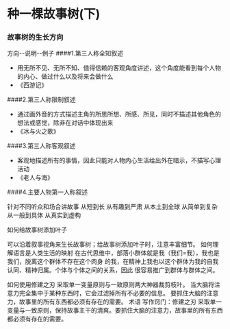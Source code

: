 # 种一棵故事树(下)
### 故事树的生长方向
方向--说明--例子
####1.第三人称全知叙述
- 用无所不见、无所不知、值得信赖的客观角度讲述，这个角度能看到每个人物的内心、做过什么以及将来会做什么
- 《西游记》

####2.第三人称限制叙述
- 通过画外音的方式描述主角的所思所想、所感、所见，同时不描述其他角色的想法或感觉，除非在对话中体现出来
- 《冰与火之歌》

####3.第三人称客观叙述
- 客观地描述所有的事情，因此只能对人物内心生活给出外在暗示，不描写心理活动
- 《老人与海》


####4.主要人物第一人称叙述

针对不同听众和场合讲故事
从短到长
从有趣到严肃
从本土到全球
从简单到复杂
从一般到具体
从真实到虚构


如何给故事树添加叶子

可以沿着叙事视角来生长故事树；给故事树添加叶子时，注意丰富细节。
如何理解语言是人类生活的映射
在古代思维中，部落小群体就是我（我们=我），我也是我们，脱离这个群体不存在这个肉身
的我，在精神上我也以这个群体为我的自我认同、精神归属。个体与个体之间的关系，因此
很容易推广到群体与群体之间。


如何使用修建之刃
采取单一变量原则与一致原则两大神器裁剪枝叶。
当大脑将注意力完全集中于某种东西时，它会过滤掉所有不必要的信息。
要抓住大脑的注意力，故事里的所有东西都必须有存在的需要。
术语
写作窍门：修建之刃
采取单一变量与一致原则，保持故事主干的清爽。要抓住大脑的注意力，故事里的所有东西
都必须有存在的需要。
